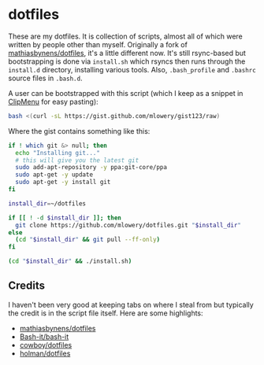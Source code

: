# dotfiles

These are my dotfiles. It is collection of scripts, almost all of which were 
written by people 
other than myself. Originally a fork of [mathiasbynens/dotfiles](https://github.com/mathiasbynens/dotfiles), 
it's a little different now. It's still rsync-based but bootstrapping is done via `install.sh` which rsyncs then runs through
the `install.d` directory, installing various tools. Also, `.bash_profile` and `.bashrc` source files in 
`.bash.d`.

A user can be bootstrapped with this script (which I keep as a snippet in 
[ClipMenu](http://www.clipmenu.com/) for easy pasting):

```bash
bash <(curl -sL https://gist.github.com/mlowery/gist123/raw)
```

Where the gist contains something like this:

```bash
if ! which git &> null; then
  echo "Installing git..."
  # this will give you the latest git
  sudo add-apt-repository -y ppa:git-core/ppa
  sudo apt-get -y update
  sudo apt-get -y install git
fi

install_dir=~/dotfiles

if [[ ! -d $install_dir ]]; then
  git clone https://github.com/mlowery/dotfiles.git "$install_dir"
else
  (cd "$install_dir" && git pull --ff-only)
fi

(cd "$install_dir" && ./install.sh)
```

## Credits

I haven't been very good at keeping tabs on where I steal from but typically the 
credit is in the script file itself. Here are some highlights:

* [mathiasbynens/dotfiles](https://github.com/mathiasbynens/dotfiles)
* [Bash-it/bash-it](https://github.com/Bash-it/bash-it)
* [cowboy/dotfiles](https://github.com/cowboy/dotfiles)
* [holman/dotfiles](https://github.com/holman/dotfiles)
